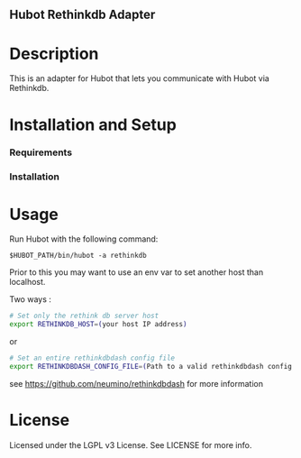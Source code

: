 Hubot Rethinkdb Adapter
----------------------

Description
===========
This is an adapter for Hubot that lets you communicate with Hubot via Rethinkdb.



Installation and Setup
======================

### Requirements


### Installation


Usage
=====
Run Hubot with the following command:

    $HUBOT_PATH/bin/hubot -a rethinkdb

Prior to this you may want to use an env var to set another host than localhost.

Two ways :
``` bash
# Set only the rethink db server host
export RETHINKDB_HOST=(your host IP address)  
```
or
``` bash
# Set an entire rethinkdbdash config file
export RETHINKDBDASH_CONFIG_FILE=(Path to a valid rethinkdbdash config file)
```
see https://github.com/neumino/rethinkdbdash for more information

License
=======
Licensed under the LGPL v3 License. See LICENSE for more info.
